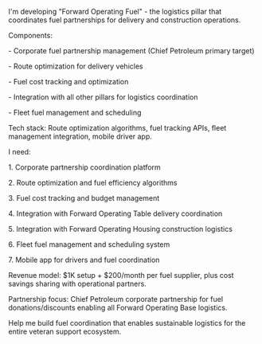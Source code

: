 I'm developing "Forward Operating Fuel" - the logistics pillar that coordinates fuel partnerships for delivery and construction operations.



Components:

\- Corporate fuel partnership management (Chief Petroleum primary target)

\- Route optimization for delivery vehicles

\- Fuel cost tracking and optimization

\- Integration with all other pillars for logistics coordination

\- Fleet fuel management and scheduling



Tech stack: Route optimization algorithms, fuel tracking APIs, fleet management integration, mobile driver app.



I need:

1\. Corporate partnership coordination platform

2\. Route optimization and fuel efficiency algorithms

3\. Fuel cost tracking and budget management

4\. Integration with Forward Operating Table delivery coordination

5\. Integration with Forward Operating Housing construction logistics

6\. Fleet fuel management and scheduling system

7\. Mobile app for drivers and fuel coordination



Revenue model: $1K setup + $200/month per fuel supplier, plus cost savings sharing with operational partners.



Partnership focus: Chief Petroleum corporate partnership for fuel donations/discounts enabling all Forward Operating Base logistics.



Help me build fuel coordination that enables sustainable logistics for the entire veteran support ecosystem.

